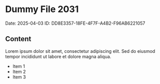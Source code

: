 # Dummy File 2031

Date: 2025-04-03
ID: DD8E3357-18FE-4F7F-A4B2-F96AB6221057

## Content

Lorem ipsum dolor sit amet, consectetur adipiscing elit.
Sed do eiusmod tempor incididunt ut labore et dolore magna aliqua.

* Item 1
* Item 2
* Item 3


